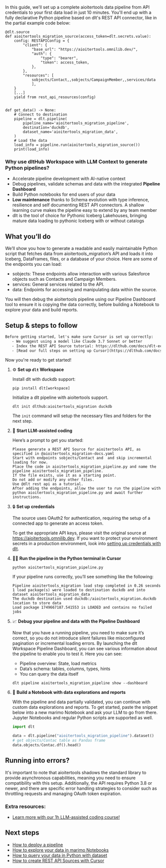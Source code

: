In this guide, we'll set up a complete aioitertools data pipeline from API credentials to your first data load in just 10 minutes. You'll end up with a fully declarative Python pipeline based on dlt's REST API connector, like in the partial example code below:

```python-outcome
@dlt.source
def aioitertools_migration_source(access_token=dlt.secrets.value):
    config: RESTAPIConfig = {
        "client": {
            "base_url": "https://aioitertools.omnilib.dev/",
            "auth": {
                "type": "bearer",
                "token": access_token,
            },
        },
        "resources": [
            sobjects/Contact,,sobjects/CampaignMember,,services/data
            ],
    }
    [...]
    yield from rest_api_resources(config)


def get_data() -> None:
    # Connect to destination
    pipeline = dlt.pipeline(
        pipeline_name='aioitertools_migration_pipeline',
        destination='duckdb',
        dataset_name='aioitertools_migration_data', 
    )
    # Load the data
    load_info = pipeline.run(aioitertools_migration_source())
    print(load_info) 
```

### Why use dltHub Workspace with LLM Context to generate Python pipelines?

- Accelerate pipeline development with AI-native context
- Debug pipelines, validate schemas and data with the integrated **Pipeline Dashboard**
- Build Python notebooks for end users of your data
- **Low maintenance** thanks to Schema evolution with type inference, resilience and self documenting REST API connectors. A shallow learning curve makes the pipeline easy to extend by any team member
- dlt is the tool of choice for Pythonic Iceberg Lakehouses, bringing mature data loading to pythonic Iceberg with or without catalogs

## What you’ll do

We’ll show you how to generate a readable and easily maintainable Python script that fetches data from aioitertools_migration’s API and loads it into Iceberg, DataFrames, files, or a database of your choice. Here are some of the endpoints you can load:

- sobjects: These endpoints allow interaction with various Salesforce objects such as Contacts and Campaign Members.
- services: General services related to the API.
- data: Endpoints for accessing and manipulating data within the source.

You will then debug the aioitertools pipeline using our Pipeline Dashboard tool to ensure it is copying the data correctly, before building a Notebook to explore your data and build reports.

## Setup & steps to follow

```default
Before getting started, let's make sure Cursor is set up correctly:
   - We suggest using a model like Claude 3.7 Sonnet or better
   - Index the REST API Source tutorial: https://dlthub.com/docs/dlt-ecosystem/verified-sources/rest_api/ and add it to context as **@dlt rest api**
   - [Read our full steps on setting up Cursor](https://dlthub.com/docs/dlt-ecosystem/llm-tooling/cursor-restapi#23-configuring-cursor-with-documentation)
```

Now you're ready to get started!

1. ⚙️ **Set up `dlt` Workspace**
    
    Install dlt with duckdb support:
    ```shell
    pip install dlt[workspace]
    ```

    Initialize a dlt pipeline with aioitertools support.
    ```shell
    dlt init dlthub:aioitertools_migration duckdb
    ```

    The `init` command will setup the necessary files and folders for the next step.
    
2. 🤠 **Start LLM-assisted coding**
    
    Here’s a prompt to get you started:
    
    ```prompt
    Please generate a REST API Source for aioitertools API, as specified in @aioitertools_migration-docs.yaml 
    Start with endpoints sobjects/Contact and  and skip incremental loading for now. 
    Place the code in aioitertools_migration_pipeline.py and name the pipeline aioitertools_migration_pipeline. 
    If the file exists, use it as a starting point. 
    Do not add or modify any other files. 
    Use @dlt rest api as a tutorial. 
    After adding the endpoints, allow the user to run the pipeline with python aioitertools_migration_pipeline.py and await further instructions.
    ```

    
3. 🔒 **Set up credentials** 
    
    The source uses OAuth2 for authentication, requiring the setup of a connected app to generate an access token.
    
    To get the appropriate API keys, please visit the original source at https://aioitertools.omnilib.dev.
    If you want to protect your environment secrets in a production environment, look into [setting up credentials with dlt](https://dlthub.com/docs/walkthroughs/add_credentials).
    
4. 🏃‍♀️ **Run the pipeline in the Python terminal in Cursor**
    
    ```shell
    python aioitertools_migration_pipeline.py
    ```
    
    If your pipeline runs correctly, you’ll see something like the following:
    
    ```shell
    Pipeline aioitertools_migration load step completed in 0.26 seconds
    1 load package(s) were loaded to destination duckdb and into dataset aioitertools_migration_data
    The duckdb destination used duckdb:/aioitertools_migration.duckdb location to store data
    Load package 1749667187.541553 is LOADED and contains no failed jobs
    ```
    
5. 📈 **Debug your pipeline and data with the Pipeline Dashboard**

    Now that you have a running pipeline, you need to make sure it’s correct, so you do not introduce silent failures like misconfigured pagination or incremental loading errors. By launching the dlt Workspace Pipeline Dashboard, you can see various information about the pipeline to enable you to test it. Here you can see:
    - Pipeline overview: State, load metrics
    - Data’s schema: tables, columns, types, hints
    - You can query the data itself
    
    ```shell
    dlt pipeline aioitertools_migration_pipeline show --dashboard
    ```
    
6. 🐍 **Build a Notebook with data explorations and reports**

    With the pipeline and data partially validated, you can continue with custom data explorations and reports. To get started, paste the snippet below into a new marimo Notebook and ask your LLM to go from there. Jupyter Notebooks and regular Python scripts are supported as well.

    
    ```python
    import dlt

   data = dlt.pipeline("aioitertools_migration_pipeline").dataset()
   # get objects/Contac table as Pandas frame
   data.objects/Contac.df().head()
    ```

## Running into errors?

It's important to note that aioitertools shadows the standard library to provide asynchronous capabilities, meaning you need to ensure compatibility with this setup. Additionally, the API requires Python 3.8 or newer, and there are specific error handling strategies to consider such as throttling requests and managing OAuth token expiration.

### Extra resources:

- [Learn more with our 1h LLM-assisted coding course!](https://www.youtube.com/watch?v=GGid70rnJuM)

## Next steps

- [How to deploy a pipeline](https://dlthub.com/docs/walkthroughs/deploy-a-pipeline)
- [How to explore your data in marimo Notebooks](https://dlthub.com/docs/general-usage/dataset-access/marimo)
- [How to query your data in Python with dataset](https://dlthub.com/docs/general-usage/dataset-access/dataset)
- [How to create REST API Sources with Cursor](https://dlthub.com/docs/dlt-ecosystem/llm-tooling/cursor-restapi)